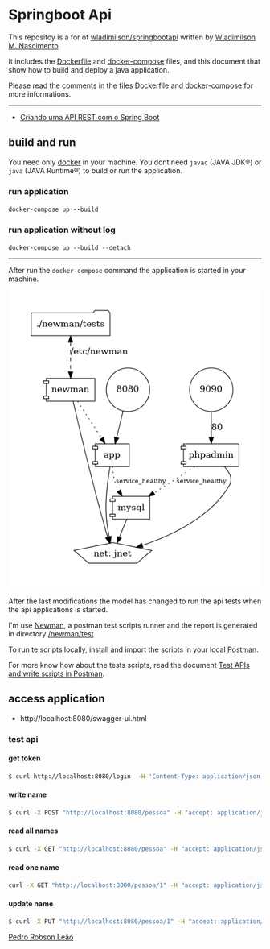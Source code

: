 # Springboot Api

This repositoy is a for of [wladimilson/springbootapi](https://github.com/wladimilson/springbootapi) written by [Wladimilson M. Nascimento](https://www.treinaweb.com.br/blog/autor/wladimilson-m-nascimento)

It includes the [Dockerfile](Dockerfile) and [docker-compose](docker-compose.yml) files, and this document that show how to build and deploy a java application.

Please read the comments in the files [Dockerfile](Dockerfile) and [docker-compose](docker-compose.yml) for more informations. 

---

* [Criando uma API REST com o Spring Boot](https://www.treinaweb.com.br/blog/criando-uma-api-rest-com-o-spring-boot)

## build and run
You need only [docker](https://docs.docker.com/get-docker/)  in your machine.
You dont need `javac` (JAVA JDK®) or `java` (JAVA Runtime®) to build or run the application.
### run application
`docker-compose up --build`
### run application without log
`docker-compose up --build --detach`

---

After run the `docker-compose` command the application is started in your machine.

![stack](./img/docker-compose.png)

After the last modifications the model has changed to run the api tests when the api applications is started.

I'm use [Newman](https://learning.postman.com/docs/collections/using-newman-cli/newman-options/), a postman test scripts runner and the report is generated in directory [/newman/test](/newman/test/)

To run te scripts locally, install and import the scripts in your local [Postman](https://www.postman.com/downloads/).

For more know how about the tests scripts, read the document [Test APIs and write scripts in Postman](https://learning.postman.com/docs/tests-and-scripts/tests-and-scripts/).

## access application
* http://localhost:8080/swagger-ui.html
### test api
#### get token
```bash
$ curl http://localhost:8080/login  -H 'Content-Type: application/json' -d '{"username":"admin", "password":"password"}' --silent | jq '.token' | xargs printf "Bearer %s\n"
```

#### write name
```bash
$ curl -X POST "http://localhost:8080/pessoa" -H "accept: application/json" -H "Authorization: Bearer eyJhbGciOiJIUzUxMiJ9.eyJzdWIiOiJhZG1pbiIsImV4cCI6MTYzMzg4MDg1M30.nCBiANNApoRGOUTRQKc59RAHnMVPzT7krW-U9Zv_ZX9eVH9WeAoZio4gE56ceOv59MjO5OVYKsXVuAe8fVnpcA" -H "Content-Type: application/json" -d "{ \"id\": 0, \"nome\": \"Pedro\"}"
```
#### read all names
```bash
$ curl -X GET "http://localhost:8080/pessoa" -H "accept: application/json" -H "Authorization: Bearer eyJhbGciOiJIUzUxMiJ9.eyJzdWIiOiJhZG1pbiIsImV4cCI6MTYzMzg4MDg1M30.nCBiANNApoRGOUTRQKc59RAHnMVPzT7krW-U9Zv_ZX9eVH9WeAoZio4gE56ceOv59MjO5OVYKsXVuAe8fVnpcA" -H "Content-Type: application/json"
```
#### read one name
```bash
curl -X GET "http://localhost:8080/pessoa/1" -H "accept: application/json" -H "Authorization: Bearer eyJhbGciOiJIUzUxMiJ9.eyJzdWIiOiJhZG1pbiIsImV4cCI6MTYzMzg4MDg1M30.nCBiANNApoRGOUTRQKc59RAHnMVPzT7krW-U9Zv_ZX9eVH9WeAoZio4gE56ceOv59MjO5OVYKsXVuAe8fVnpcA" -H "Content-Type: application/json"
```
#### update name
```bash
$ curl -X PUT "http://localhost:8080/pessoa/1" -H "accept: application/json" -H "Authorization: Bearer eyJhbGciOiJIUzUxMiJ9.eyJzdWIiOiJhZG1pbiIsImV4cCI6MTYzMzg4MDg1M30.nCBiANNApoRGOUTRQKc59RAHnMVPzT7krW-U9Zv_ZX9eVH9WeAoZio4gE56ceOv59MjO5OVYKsXVuAe8fVnpcA" -H "Content-Type: application/json" -d "{ \"id\": 0, \"nome\": \"Pedro Robson Leão\"}"
```

[Pedro Robson Leão](mailto:pedro.leao@gmail.com)
